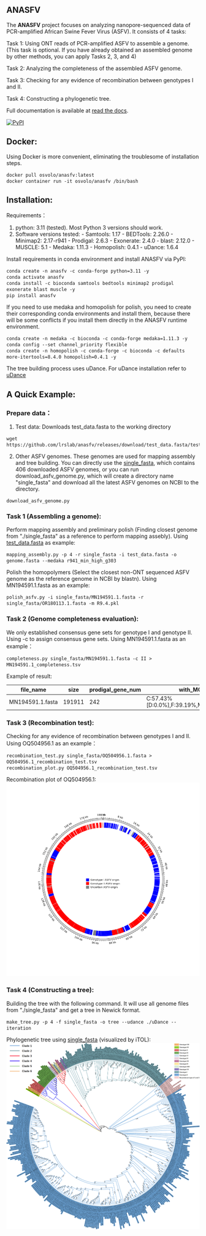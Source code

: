 ## ANASFV
The **ANASFV** project focuses on analyzing nanopore-sequenced data of PCR-amplified African Swine Fever Virus (ASFV). It consists of 4 tasks:

Task 1: Using ONT reads of PCR-amplified ASFV to assemble a genome. (This task is optional. If you have already obtained an assembled genome by other methods, you can apply Tasks 2, 3, and 4)

Task 2: Analyzing the completeness of the assembled ASFV genome.

Task 3: Checking for any evidence of recombination between genotypes I and II.

Task 4: Constructing a phylogenetic tree.

Full documentation is available at [read the docs](https://anasfv.readthedocs.io/en/latest/).


<a href="https://pypi.python.org/pypi/anasfv" rel="pypi">![PyPI](https://img.shields.io/pypi/v/anasfv?color=green) </a>


## Docker:
Using Docker is more convenient, eliminating the troublesome of installation steps.
```
docker pull osvolo/anasfv:latest
docker container run -it osvolo/anasfv /bin/bash
```
## Installation:
Requirements：
1. python: 3.11 (tested). Most Python 3 versions should work.
2. Software versions tested:
 	 \- Samtools: 1.17
  	 \- BEDTools: 2.26.0
  	 \- Minimap2: 2.17-r941
  	 \- Prodigal: 2.6.3
  	 \- Exonerate: 2.4.0
  	 \- blast: 2.12.0
  	 \- MUSCLE: 5.1
   	 \- Medaka: 1.11.3
  	 \- Homopolish: 0.4.1
  	 \- uDance: 1.6.4
 
Install requirements in conda environment and install ANASFV via PyPI:
```
conda create -n anasfv -c conda-forge python=3.11 -y
conda activate anasfv
conda install -c bioconda samtools bedtools minimap2 prodigal exonerate blast muscle -y
pip install anasfv
```

If you need to use medaka and homopolish for polish, you need to create their corresponding conda environments and install them, because there will be some conflicts if you install them directly in the ANASFV runtime environment.
```
conda create -n medaka -c bioconda -c conda-forge medaka=1.11.3 -y
conda config --set channel_priority flexible
conda create -n homopolish -c conda-forge -c bioconda -c defaults more-itertools=8.4.0 homopolish=0.4.1 -y
```

The tree building process uses uDance. For uDance installation refer to [uDance](https://github.com/balabanmetin/uDance)

## A Quick Example:
### Prepare data：
1. Test data: Downloads test_data.fasta to the working directory
```
wget https://github.com/lrslab/anasfv/releases/download/test_data.fasta/test_data.fasta
```
2. Other ASFV genomes. These genomes are used for mapping assembly and tree building. You can directly use the [single_fasta](https://github.com/nimua/single_fasta.git), which contains 406 downloaded ASFV genomes, or you can run download_asfv_genome.py, which will create a directory name "single_fasta" and download all the latest ASFV genomes on NCBI to the directory.
```
download_asfv_genome.py
```
### Task 1 (Assembling a genome):
Perform mapping assembly and preliminary polish (Finding closest genome from "./single_fasta" as a reference to perform mapping assebly). 
Using [test_data.fasta](https://github.com/lrslab/anasfv/releases/download/test_data.fasta/test_data.fasta) as example:
```
mapping_assembly.py -p 4 -r single_fasta -i test_data.fasta -o genome.fasta --medaka r941_min_high_g303
```

Polish the homopolymers (Select the closest non-ONT sequenced ASFV genome as the reference genome in NCBI by blastn).
Using MN194591.1.fasta as an example:
```
polish_asfv.py -i single_fasta/MN194591.1.fasta -r single_fasta/OR180113.1.fasta -m R9.4.pkl
```

### Task 2 (Genome completeness evaluation):
We only established consensus gene sets for genotype I and genotype II. Using -c to assign consensus gene sets.
Using MN194591.1.fasta as an example：
```
completeness.py single_fasta/MN194591.1.fasta -c II > MN194591.1_completeness.tsv
```
Example of result:

| file_name |	size |	prodigal_gene_num |	with_MGF |	without_MGF |
| --------------  | ----- | -------- | -------- | -------- |
| MN194591.1.fasta |	191911 |	242 |	C:57.43%[D:0.0%],F:39.19%,M:3.38%,n:148 |	C:51.3%[D:0.0%],F:44.35%,M:4.35%,n:115 |


### Task 3 (Recombination test):
Checking for any evidence of recombination between genotypes I and II.
Using OQ504956.1 as an example：
```
recombination_test.py single_fasta/OQ504956.1.fasta > OQ504956.1_recombination_test.tsv
recombination_plot.py OQ504956.1_recombination_test.tsv
```
Recombination plot of OQ504956.1:
![Image cannot be loaded](./docs/OQ504956.1.png)
### Task 4 (Constructing a tree):
Building the tree with the following command. It will use all genome files from "./single_fasta" and get a tree in Newick format.
```
make_tree.py -p 4 -f single_fasta -o tree --udance ./uDance --iteration
```

Phylogenetic tree using [single_fasta](https://github.com/nimua/single_fasta.git) (visualized by iTOL):
![Image cannot be loaded](./docs/tree.png)

